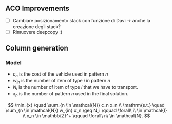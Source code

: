 ## ACO Improvements

- [ ] Cambiare posizionamento stack con funzione di Davi -> anche la creazione degli stack?
- [ ] Rimuovere deepcopy :(

## Column generation
### Model

- $c_n$ is the cost of the vehicle used in pattern $n$
- $w_{in}$ is the number of item of type $i$ in pattern $n$
- $N_i$ is the number of item of type $i$ that we have to transport.
- $x_n$ is the number of pattern $n$ used in the final solution.



$$
\min_{x} \quad \sum_{n \in \mathcal{N}} c_n x_n \\
\mathrm{s.t.} \quad  \sum_{n \in \mathcal{N}} w_{in} x_n \geq  N_i  \qquad \forall\ i\ \in \mathcal{I} \\
x_n \in \mathbb{Z}^+ \qquad \forall\ n\ \in \mathcal{N}.
$$
